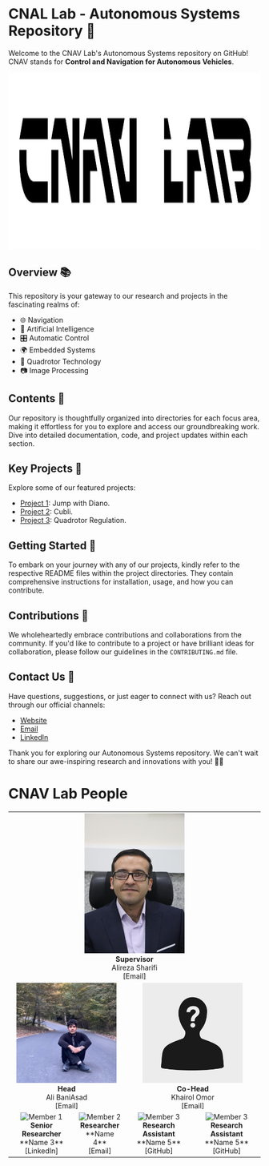 # CNAL Lab - Autonomous Systems Repository 🚁

Welcome to the CNAV Lab's Autonomous Systems repository on GitHub! 
CNAV stands for **Control and Navigation for Autonomous Vehicles**.

<div align="center">
  <img src="images/logo.png" width="1504" height="352" alt="CNAV Lab Logo"><br>
</div>



## Overview 📚

This repository is your gateway to our research and projects in the fascinating realms of:

- 🌐 Navigation
- 🤖 Artificial Intelligence
- 🎛️ Automatic Control
- 🌍 Embedded Systems
- 🚁 Quadrotor Technology
- 📷 Image Processing

## Contents 📂

Our repository is thoughtfully organized into directories for each focus area, making it effortless for you to explore and access our groundbreaking work. Dive into detailed documentation, code, and project updates within each section.

## Key Projects 🔑

Explore some of our featured projects:

- [Project 1](link_to_project_1): Jump with Diano.
- [Project 2](link_to_project_2): Cubli.
- [Project 3](link_to_project_3): Quadrotor Regulation.

## Getting Started 🚀

To embark on your journey with any of our projects, kindly refer to the respective README files within the project directories. They contain comprehensive instructions for installation, usage, and how you can contribute.

## Contributions 🤝

We wholeheartedly embrace contributions and collaborations from the community. If you'd like to contribute to a project or have brilliant ideas for collaboration, please follow our guidelines in the `CONTRIBUTING.md` file.

## Contact Us 📩

Have questions, suggestions, or just eager to connect with us? Reach out through our official channels:

- [Website](http://ae.sharif.edu/~cnavlab)
- [Email](mailto:cnavlab@ae.sharif.edu)
- [LinkedIn](https://www.linkedin.com/company/cnallab)

Thank you for exploring our Autonomous Systems repository. We can't wait to share our awe-inspiring research and innovations with you! 🚀🌟



# CNAV Lab People

<div align="center">

<table>
  <!-- Supervisor row -->
  <tr>
    <td colspan="4" align="center">
      <img src="images/profiles/sharifi.jpeg" width="200" height="280" ><br>
      <strong>Supervisor</strong><br>
      Alireza Sharifi<br>
      [Email]
    </td>
  </tr>

  <!-- Second row: Co-heads -->
  <tr>
    <td colspan="2" align="center">
      <img src="images/profiles/baniasad.jpeg" width="200" height="200"><br>
      <strong>Head</strong><br>
      Ali BaniAsad<br>
      [Email]
    </td>
    <td colspan="2" align="center">
      <img src="images/profiles/kh.jpg" width="200" height="200" ><br>
      <strong>Co-Head</strong><br>
      Khairol Omor<br>
      [Email]
    </td>
  </tr>

  <!-- Third row: Others -->
  <tr>
    <td align="center">
      <img src="images/member1.png" width="100" height="100" alt="Member 1"><br>
      <strong>Senior Researcher</strong><br>
      **Name 3**<br>
      [LinkedIn]
    </td>
    <td align="center">
      <img src="images/member2.png" width="100" height="100" alt="Member 2"><br>
      <strong>Researcher</strong><br>
      **Name 4**<br>
      [Email]
    </td>
    <td align="center">
      <img src="images/member3.png" width="100" height="100" alt="Member 3"><br>
      <strong>Research Assistant</strong><br>
      **Name 5**<br>
      [GitHub]
    </td>
     <td align="center">
      <img src="images/member3.png" width="100" height="100" alt="Member 3"><br>
      <strong>Research Assistant</strong><br>
      **Name 5**<br>
      [GitHub]
    </td>
  </tr>
</table>

</div>


